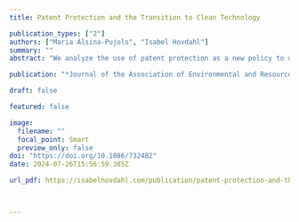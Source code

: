 ```yaml
---
title: Patent Protection and the Transition to Clean Technology

publication_types: ["2"]
authors: ["Maria Alsina-Pujols", "Isabel Hovdahl"]
summary: ""
abstract: "We analyze the use of patent protection as a new policy to direct technical change to clean technology. Contrary to popular belief, it is dirty (and not clean) innovations that should be excluded from patent protection to reduce emissions. In the short-run, removing patent protection on dirty technology increases emissions. However, the reduced markup on dirty technology can induce clean innovation, reducing emissions in the long-run. We use a general equilibrium model to show both analytically and numerically that removing patent protection on dirty technology can indeed promote the energy transition and reduce the cost of mitigating climate change."

publication: "*Journal of the Association of Environmental and Resource Economists, forthcoming*"

draft: false

featured: false

image:
  filename: ""
  focal_point: Smart
  preview_only: false
doi: "https://doi.org/10.1086/732482"  
date: 2024-07-26T15:56:59.385Z

url_pdf: https://isabelhovdahl.com/publication/patent-protection-and-the-transition-to-clean-technology/patent-protection-and-the-transition-to-clean-technology.pdf



---
```

